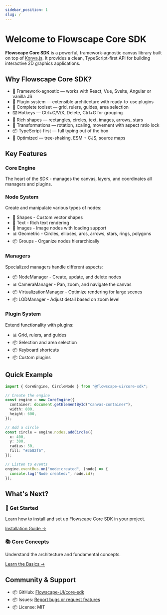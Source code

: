 ```yaml
---
sidebar_position: 1
slug: /
---
```


# Welcome to Flowscape Core SDK

**Flowscape Core SDK** is a powerful, framework-agnostic canvas library built on top of [Konva.js](https://konvajs.org/). It provides a clean, TypeScript-first API for building interactive 2D graphics applications.

## Why Flowscape Core SDK?

- 🎯 Framework-agnostic — works with React, Vue, Svelte, Angular or vanilla JS
- 🧩 Plugin system — extensible architecture with ready-to-use plugins
- 📐 Complete toolset — grid, rulers, guides, area selection
- ⌨️ Hotkeys — Ctrl+C/V/X, Delete, Ctrl+G for grouping
- 🎨 Rich shapes — rectangles, circles, text, images, arrows, stars
- 🔄 Transformations — rotation, scaling, movement with aspect ratio lock
- 📦 TypeScript-first — full typing out of the box
- 🚀 Optimized — tree-shaking, ESM + CJS, source maps

## Key Features

### Core Engine

The heart of the SDK - manages the canvas, layers, and coordinates all managers and plugins.

### Node System

Create and manipulate various types of nodes:

- 🎨 Shapes - Custom vector shapes
- 📝 Text - Rich text rendering
- 📸 Images - Image nodes with loading support
- 📊 Geometric - Circles, ellipses, arcs, arrows, stars, rings, polygons
- 📦 Groups - Organize nodes hierarchically

### Managers

Specialized managers handle different aspects:

- 📦 NodeManager - Create, update, and delete nodes
- 📊 CameraManager - Pan, zoom, and navigate the canvas
- 📦 VirtualizationManager - Optimize rendering for large scenes
- 📦 LODManager - Adjust detail based on zoom level

### Plugin System

Extend functionality with plugins:

- 📊 Grid, rulers, and guides
- 📦 Selection and area selection
- 📦 Keyboard shortcuts
- 📦 Custom plugins

## Quick Example

```typescript
import { CoreEngine, CircleNode } from "@flowscape-ui/core-sdk";

// Create the engine
const engine = new CoreEngine({
  container: document.getElementById("canvas-container"),
  width: 800,
  height: 600,
});

// Add a circle
const circle = engine.nodes.addCircle({
  x: 400,
  y: 300,
  radius: 50,
  fill: "#3b82f6",
});

// Listen to events
engine.eventBus.on("node:created", (node) => {
  console.log("Node created:", node.id);
});
```

## What's Next?

<div className="row">
  <div className="col col--6">
    <h3>🚀 Get Started</h3>
    <p>Learn how to install and set up Flowscape Core SDK in your project.</p>
    <a href="/docs/getting-started/installation">Installation Guide →</a>
  </div>
  <div className="col col--6">
    <h3>📚 Core Concepts</h3>
    <p>Understand the architecture and fundamental concepts.</p>
    <a href="/docs/core-concepts/architecture">Learn the Basics →</a>
  </div>
</div>

## Community & Support

- 📦 GitHub: [Flowscape-UI/core-sdk](https://github.com/Flowscape-UI/core-sdk)
- 📦 Issues: [Report bugs or request features](https://github.com/Flowscape-UI/core-sdk/issues)
- 📦 License: MIT
